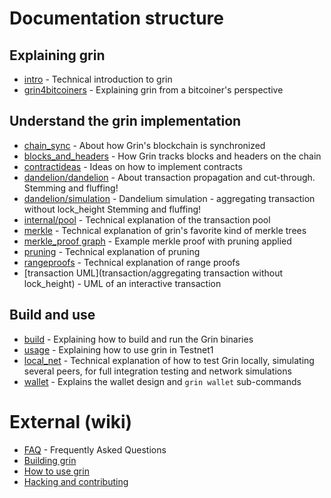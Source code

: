 # Documentation structure

## Explaining grin
- [intro](intro.md) - Technical introduction to grin
- [grin4bitcoiners](grin4bitcoiners.md) - Explaining grin from a bitcoiner's perspective

## Understand the grin implementation
- [chain_sync](chain/chain_sync.md) - About how Grin's blockchain is synchronized
- [blocks_and_headers](chain/blocks_and_headers.md) - How Grin tracks blocks and headers on the chain
- [contractideas](contractideas.md) - Ideas on how to implement contracts
- [dandelion/dandelion](dandelion/dandelion.md) - About transaction propagation and cut-through. Stemming and fluffing!
- [dandelion/simulation](dandelion/simulation.md) - Dandelium simulation - aggregating transaction without lock_height Stemming and fluffing!
- [internal/pool](internal/pool.md) - Technical explanation of the transaction pool
- [merkle](merkle.md) - Technical explanation of grin's favorite kind of merkle trees
- [merkle_proof graph](merkle_proof/merkle_proof.png) - Example merkle proof with pruning applied
- [pruning](pruning.md) - Technical explanation of pruning
- [rangeproofs](rangeproofs.md) - Technical explanation of range proofs
- [transaction UML](transaction/aggregating transaction without lock_height) - UML of an interactive transaction

## Build and use
- [build](build.md) - Explaining how to build and run the Grin binaries
- [usage](usage.md) - Explaining how to use grin in Testnet1
- [local_net](local_net.md) - Technical explanation of how to test Grin locally, simulating several peers, for full integration testing and network simulations
- [wallet](wallet.md) - Explains the wallet design and `grin wallet` sub-commands

# External (wiki)
- [FAQ](https://github.com/mimblewimble/docs/wiki/FAQ) - Frequently Asked Questions
- [Building grin](https://github.com/mimblewimble/docs/wiki/Building)
- [How to use grin](https://github.com/mimblewimble/docs/wiki/How-to-use-grin)
- [Hacking and contributing](https://github.com/mimblewimble/docs/wiki/Hacking-and-contributing)
